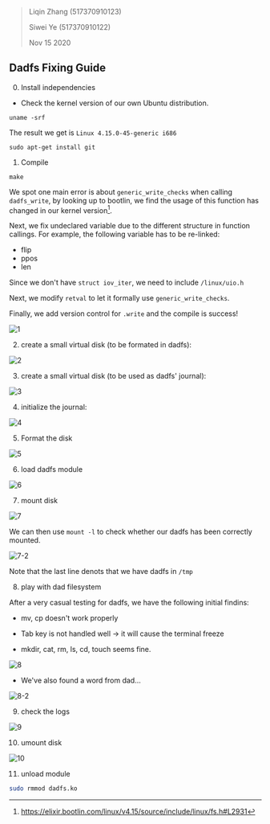 > Liqin Zhang (517370910123) 
>
> Siwei Ye (517370910122)
>
> Nov 15 2020

## Dadfs Fixing Guide

0. Install independencies

- Check the kernel version of our own Ubuntu distribution.

```
uname -srf
```

The result we get is ```Linux 4.15.0-45-generic i686```

```
sudo apt-get install git
```

1. Compile

```
make
```

We spot one main error is about ```generic_write_checks``` when calling ```dadfs_write```, by looking up to bootlin, we find the usage of this function has changed in our kernel version[^dadwrite].

[^dadwrite]: https://elixir.bootlin.com/linux/v4.15/source/include/linux/fs.h#L2931

Next, we fix undeclared variable due to the different structure in function callings. For example, the following variable has to be re-linked:

- flip
- ppos
- len

Since we don't have ```struct iov_iter```, we need to include ```/linux/uio.h```

Next, we modify ```retval``` to let it formally use ```generic_write_checks```.

Finally, we add version control for ```.write``` and the compile is success!

![1](D:\VE482\lab\l7\img\1.png)

2. create a small virtual disk (to be formated in dadfs): 

![2](D:\VE482\lab\l7\img\2.png)

3. create a small virtual disk (to be used as dadfs' journal):

![3](D:\VE482\lab\l7\img\3.png)

4. initialize the journal:

![4](D:\VE482\lab\l7\img\4.png)

5. Format the disk

![5](D:\VE482\lab\l7\img\5.png)

6. load dadfs module

![6](D:\VE482\lab\l7\img\6.png)

7. mount disk

![7](D:\VE482\lab\l7\img\7.png)

We can then use ```mount -l``` to check whether our dadfs has been correctly mounted.

![7-2](D:\VE482\lab\l7\img\7-2.png)

Note that the last line denots that we have dadfs in ```/tmp```

8. play with dad filesystem

After a very casual testing for dadfs, we have the following initial findins:

- mv, cp doesn't work properly
- Tab key is not handled well -> it will cause the terminal freeze

- mkdir, cat, rm, ls, cd, touch seems fine.

![8](D:\VE482\lab\l7\img\8.png)

- We've also found a word from dad...

![8-2](D:\VE482\lab\l7\img\8-2.png)

9. check the logs

![9](D:\VE482\lab\l7\img\9.png)

10. umount disk

![10](D:\VE482\lab\l7\img\10.png)

11. unload module

```bash
sudo rmmod dadfs.ko
```


